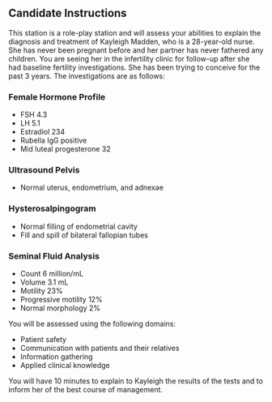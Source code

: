 ## Candidate Instructions

This station is a role-play station and will assess your abilities to explain the diagnosis and treatment of Kayleigh Madden, who is a 28-year-old nurse. She has never been pregnant before and her partner has never fathered any children. You are seeing her in the infertility clinic for follow-up after she had baseline fertility investigations. She has been trying to conceive for the past 3 years. The investigations are as follows:

### Female Hormone Profile
- FSH 4.3
- LH 5.1
- Estradiol 234
- Rubella IgG positive
- Mid luteal progesterone 32

### Ultrasound Pelvis
- Normal uterus, endometrium, and adnexae

### Hysterosalpingogram
- Normal filling of endometrial cavity
- Fill and spill of bilateral fallopian tubes

### Seminal Fluid Analysis
- Count 6 million/mL
- Volume 3.1 mL
- Motility 23%
- Progressive motility 12%
- Normal morphology 2%

You will be assessed using the following domains:

- Patient safety
- Communication with patients and their relatives
- Information gathering
- Applied clinical knowledge

You will have 10 minutes to explain to Kayleigh the results of the tests and to inform her of the best course of management.